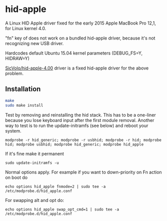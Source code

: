 hid-apple
======================

A Linux HID Apple driver fixed for the early 2015 Apple MacBook Pro  12,1, for Linux kernel 4.0.

"fn" key of does not work on a bundled hid-apple driver, because it's not recognizing new USB driver.

Hardcodes default Ubuntu 15.04 kernel parameters (DEBUG_FS=Y, HIDRAW=Y)

[SicVolo/hid-apple-4.00] driver is a fixed hid-apple driver for the above problem.

[SicVolo/hid-apple-4.00]: https://github.com/SicVolo/hid-apple-3.19 "SicVolo/hid-apple-4.00 · GitHub"

Installation
---------------------

```sh
make
sudo make install
```

Test by removing and reinstalling the hid stack. This has to be a one-liner because you lose keyboard input after the first module removal. Another way to test is to run the update-initramfs (see below) and reboot your system.
```
modprobe -r hid_generic; modprobe -r usbhid; modprobe -r hid; modprobe hid; modprobe usbhid; modprobe hid_generic; modprobe hid_apple
```

If it's fine make it permanent
```
sudo update-initramfs -u
```

Normal options apply. For example if you want to down-priority on Fn action on boot do
```
echo options hid_apple fnmode=2 | sudo tee -a /etc/modprobe.d/hid_apple.conf
```

For swapping alt and opt do:
```
echo options hid_apple swap_opt_cmd=1 | sudo tee -a /etc/modprobe.d/hid_apple.conf
```
